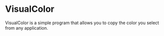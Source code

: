 # VisualColor
VisualColor is a simple program that allows you to copy the color you select from any application.
